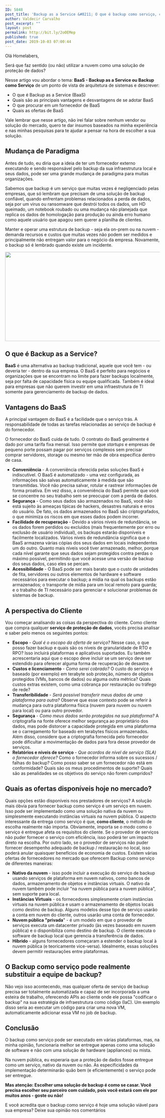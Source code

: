 ```yaml
---
ID: 5848
post_title: 'Backup as a Service &#8211; O que é backup como serviço, como escolher e porque você deveria começar a pensar nessa estratégia para sua empresa.'
author: Valdecir Carvalho
post_excerpt: ""
layout: post
permalink: http://bit.ly/2oOEMep
published: true
post_date: 2019-10-03 07:00:44
---
```

Olá Homelabers,

Será que faz sentido (ou não) utilizar a nuvem como uma solução de proteção de dados?

Nesse artigo vou abordar o tema: <strong>BaaS - Backup as a Service ou Backup como Serviço</strong> de um ponto de vista de arquitetura de sistemas e descrever: <span style="font-size: 12pt;">
</span>
<ul>
 	<li>O que é Backup as a Service (BaaS)</li>
 	<li>Quais são as principais vantagens e desvantagens de se adotar BaaS</li>
 	<li>O que procurar em um fornecedor de BaaS</li>
 	<li>Quais as ofertas de BaaS</li>
</ul>
Vale lembrar que nesse artigo, não irei falar sobre nenhum vendor ou solução do mercado, quero te dar insumos baseados na minha experiência e nas minhas pesquisas para te ajudar a pensar na hora de escolher a sua solução.
<h2>Mudança de Paradigma</h2>
Antes de tudo, eu diria que a ideia de ter um fornecedor externo executando e sendo responsável pelo backup da sua infraestrutura local e seus dados, pode ser uma grande mudança de paradigma para muitas organizações.

Sabemos que backup é um serviço que muitas vezes é negligenciado pelas empresas, que só lembram que precisam de uma solução de backup confiável, quando enfrentam problemas relacionados a perda de dados, seja por um virus ou ransomware que destrói todos os dados, um HD queimado, um notebook roubado ou uma mudança não planejada que replica os dados de homologação para produção ou ainda erro humano como aquele usuário que apagou sem querer a planilha de clientes.

Manter e operar uma estrutura de backup - seja ela on-prem ou na nuvem - demanda recursos e custos que muitas vezes não podem ser medidos e principalmente não entregam valor para o negócio da empresa. Novamente, o backup só é lembrado quando existe um incidente.

<img class="aligncenter size-large wp-image-5860" src="http://homelaber.com.br/site/wp-content/uploads/2019/10/backup-as-a-service-644x290.png" alt="" width="644" height="290" />
<h2>O que é Backup as a Service?</h2>
<strong>BaaS</strong> é uma alternativa ao backup tradicional, aquele que você tem - ou deveria ter - dentro da sua empresa. O BaaS é perfeito para negócios e organizações que se encontram no limite para fazer backups localmente, seja por falta de capacidade física ou equipe qualificada. Também é ideal para empresas que não querem investir em uma infraestrutura de TI somente para gerenciamento de backup de dados.
<h2>Vantagens do BaaS</h2>
A principal vantagem do BaaS é a facilidade que o serviço trás. A responsabilidade de todas as tarefas relacionadas ao serviço de backup é do fornecedor.

O fornecedor do BaaS cuida de tudo. O contrato do BaaS geralmente é dado por uma tarifa fixa mensal. Isso permite que <em>startups</em> e empresas de pequeno porte possam pagar por serviços complexos sem precisar comprar servidores, storage ou mesmo ter mão de obra específica dentro de casa.
<ul style="list-style-type: square;">
 	<li><strong>Conveniência</strong> - A conveniência oferecida pelas soluções BaaS é indiscutível. O BaaS é automatizado - uma vez configurada, as informações são salvas automaticamente à medida que são transmitidas. Você não precisa salvar, rotular e rastrear informações de forma proativa. Em vez disso, a conveniência do BaaS permite que você se concentre no seu trabalho sem se preocupar com a perda de dados.</li>
 	<li><strong>Segurança</strong> - Como seus dados são armazenados no BaaS, você não está sujeito às ameaças típicas de hackers, desastres naturais e erros do usuário. De fato, os dados armazenados no BaaS são criptografados, o que minimiza os riscos em que esses dados podem incorrer.</li>
 	<li><strong>Facilidade de recuperação</strong> - Devido a vários níveis de redundância, se os dados forem perdidos ou excluídos (mais frequentemente por erro ou exclusão de usuário individual), os backups estarão disponíveis e facilmente localizados. Vários níveis de redundância significa que o BaaS armazena várias cópias dos seus dados em locais independentes um do outro. Quanto mais níveis você tiver armazenado, melhor, porque cada nível garante que seus dados sejam protegidos contra perdas o máximo possível, permitindo que você acesse uma versão de backup dos seus dados, caso eles se percam.</li>
 	<li><strong>Acessibilidade</strong> - O BaaS pode ser mais barato que o custo de unidades de fita, servidores ou outros elementos de hardware e software necessários para executar o backup; a mídia na qual os backups estão armazenados; o transporte de mídia para um local remoto para guarda; e o trabalho de TI necessário para gerenciar e solucionar problemas de sistemas de backup.</li>
</ul>
<h2>A perspectiva do Cliente</h2>
Vou começar analisando as coisas da perspectiva do cliente. Como cliente que compra qualquer <strong>serviço de proteção de dados</strong>, vocês precisa analisar e saber pelo menos os seguintes pontos:
<ul>
 	<li><strong>Escopo</strong> - <em>Qual é o escopo da oferta de serviço?</em> Nesse caso, o que posso fazer backup e quais são os níveis de granularidade de RTO e RPO? Isso incluirá plataformas e aplicativos suportados. Eu também acrescentaria aqui que o escopo deve incluir se um serviço deve ser estendido para oferecer alguma forma de recuperação de desastre.</li>
 	<li><strong>Custos e licenciamento</strong> - <em>Como serei cobrado?</em> O custo do serviço é baseado (por exemplo) em terabyte sob proteção, número de objetos protegidos (VMs, bancos de dados) ou alguma outra métrica? Quais custos extras existem, como uma cobrança por restauração ou tráfego de rede?</li>
 	<li><strong>Transferibilidade</strong> - <em>Será possível transferir meus dados de uma plataforma para outra?</em> Observe que esse contexto pode se referir à mudança para outra plataforma física (nuvem para nuvem ou nuvem para local) ou para outro provedor.</li>
 	<li><strong>Segurança</strong> - <em>Como meus dados serão protegidos na sua plataforma?</em> A criptografia na fonte oferece melhor segurança ao proprietário dos dados, mas pode distorcer a capacidade protegida em uma plataforma se o carregamento for baseado em terabytes físicos armazenados. Além disso, considere que a criptografia fornecida pelo fornecedor pode dificultar a movimentação de dados para fora desse provedor de serviços.</li>
 	<li><strong>Relatórios e níveis de serviço</strong> - <em>Que acordos de nível de serviço (SLA) o fornecedor oferece?</em> Como o fornecedor informa sobre os sucessos / falhas do backup? Como posso saber se um fornecedor não está em conformidade? Quais são os meus procedimentos de suporte? Quais são as penalidades se os objetivos do serviço não forem cumpridos?</li>
</ul>
<h2>Quais as ofertas disponíveis hoje no mercado?</h2>
Quais opções estão disponíveis nos prestadores de serviços? A solução mais óbvia para fornecer backup como serviço é um serviço em nuvem. Isso pode ser implementado como uma solução nativa da nuvem ou simplesmente executando instâncias virtuais na nuvem pública. O aspecto interessante da entrega como serviço é que, <strong>como cliente</strong>, o método de escolha realmente não importa. Obviamente, importa se o modo como o serviço é entregue afeta os requisitos do cliente. Se o provedor de serviços não puder fornecer o serviço com eficiência, isso poderá ter um impacto direto na escolha. Por outro lado, se o provedor de serviços não puder fornecer desempenho adequado de backup / restauração no local, isso poderá anular quaisquer benefícios de economia de custos. Existem várias ofertas de fornecedores no mercado que oferecem Backup como serviço de diferentes maneiras:
<ul>
 	<li><strong>Nativo da nuvem</strong> - isso pode incluir a execução do serviço de backup usando serviços de plataforma em nuvem nativos, como bancos de dados, armazenamento de objetos e instâncias virtuais. O nativo da nuvem também pode incluir "na nuvem pública para a nuvem pública", sem suporte para local.</li>
 	<li><strong>Instâncias Virtuais</strong> - os fornecedores simplesmente criam instâncias virtuais na nuvem pública e usam o armazenamento de objetos locais como destino de backup. Alguns modelos desse tipo de serviço usarão a conta em nuvem do cliente, outros usarão uma conta de fornecedor.</li>
 	<li><strong>Nuvem pública "privada</strong>" - é um modelo em que o provedor de serviços executa um datacenter privado (às vezes baseado em nuvem pública) e o disponibiliza como destino de backup. O cliente executa o software de backup local que gerencia a transferência de dados.</li>
 	<li><strong>Híbrido</strong> - alguns fornecedores começaram a estender o backup local à nuvem pública (e teoricamente vice-versa). Idealmente, essas soluções devem permitir restaurações entre plataformas.</li>
</ul>
<h2>O Backup como serviço pode realmente substituir a equipe de backup?</h2>
Não vejo isso acontecendo, mas qualquer oferta de serviço de backup precisa ser totalmente automatizada e capaz de ser incorporada a uma esteira de trabalho, oferecendo APIs ao cliente onde ele possa "codificar o backup" na sua estratégia de infraestrutura como código (IaC). Um exemplo disso seria ao executar um código para criar uma nova VM, automaticamente adicionar essa VM no job de backup.
<h2>Conclusão</h2>
O backup como serviço pode ser executado em várias plataformas, mas, na minha opinião, funcionaria melhor se entregue apenas como uma solução de software e não com uma solução de hardware (appliances) ou mista.

Na nuvem pública, eu esperaria que a proteção de dados fosse entregue como um serviço, nativo da nuvem ou não. As especificidades da implementação determinarão quão bem (e eficientemente) o serviço pode ser entregue.

<strong>Mas atenção: Escolher uma solução de backup é como se casar. Você precisa escolher seu parceiro com cuidado, pois você estará com ele por muitos anos - goste ou não!</strong>

E você acredita que o backup como serviço é hoje uma solução viável para sua empresa? Deixe sua opinião nos comentários